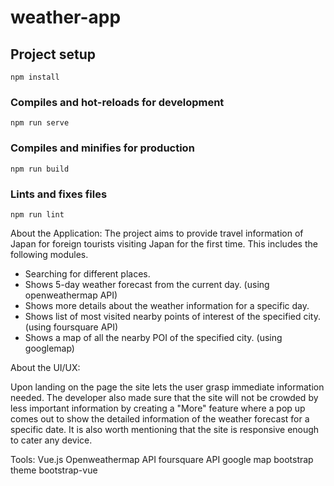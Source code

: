 # weather-app

## Project setup
```
npm install
```

### Compiles and hot-reloads for development
```
npm run serve
```

### Compiles and minifies for production
```
npm run build
```

### Lints and fixes files
```
npm run lint
```

About the Application:
The project aims to provide travel information of Japan for foreign tourists visiting Japan for the first time. This includes the following modules.
+ Searching for different places.
+ Shows 5-day weather forecast from the current day. (using openweathermap API)
+ Shows more details about the weather information for a specific day.
+ Shows list of most visited nearby points of interest of the specified city. (using foursquare API)
+ Shows a map of all the nearby POI of the specified city. (using googlemap) 

About the UI/UX:

Upon landing on the page the site lets the user grasp immediate information needed. The developer also made sure that the site will not be crowded by less important information by creating a "More" feature where a pop up comes out to show the detailed information of the weather forecast for a specific date. It is also worth mentioning that the site is responsive enough to cater any device.

Tools:
Vue.js
Openweathermap API
foursquare API
google map
bootstrap theme
bootstrap-vue
